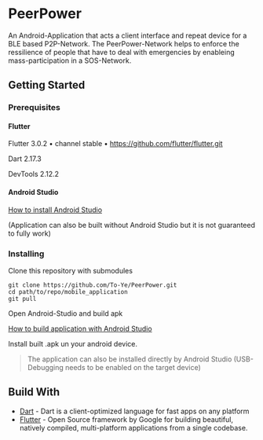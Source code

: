 # PeerPower
An Android-Application that acts a client interface and repeat device for a BLE based P2P-Network. The PeerPower-Network
helps to enforce the ressilience of people that have to deal with emergencies by enableing mass-participation in a SOS-Network.

## Getting Started
### Prerequisites
#### Flutter
Flutter 3.0.2 • channel stable • https://github.com/flutter/flutter.git

Dart 2.17.3

DevTools 2.12.2
#### Android Studio
[How to install Android Studio](https://developer.android.com/studio/install)


(Application can also be built without Android Studio but it is not guaranteed to fully work)

### Installing
Clone this repository with submodules
```
git clone https://github.com/To-Ye/PeerPower.git
cd path/to/repo/mobile_application
git pull
```

Open Android-Studio and build apk


[How to build application with Android Studio](https://developer.android.com/studio/run/)

Install built .apk un your android device.

> The application can also be installed directly by Android Studio (USB-Debugging needs to be enabled on the target device)

## Build With
* [Dart](https://dart.dev/) -  Dart is a client-optimized language for fast apps on any platform 
* [Flutter](https://flutter.dev/) - Open Source framework by Google for building beautiful, natively compiled, multi-platform applications from a single codebase.

